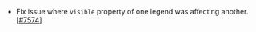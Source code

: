- Fix issue where `visible` property of one legend was affecting another. [[#7574](https://github.com/plotly/plotly.js/pull/7574)]
